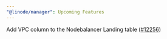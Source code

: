 ```yaml
---
"@linode/manager": Upcoming Features
---
```


Add VPC column to the Nodebalancer Landing table ([#12256](https://github.com/linode/manager/pull/12256))
